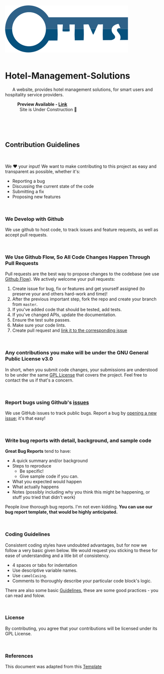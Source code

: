 <br><br>

![hms-logo][logo]
<br><br>

# Hotel-Management-Solutions

&nbsp;&nbsp;&nbsp;&nbsp;&nbsp;&nbsp;A website, provides hotel management solutions, for smart users and hospitality service providers.

**&nbsp;&nbsp;&nbsp;&nbsp;&nbsp;&nbsp;&nbsp;&nbsp;&nbsp;&nbsp;&nbsp;&nbsp;Preview Available - [Link](https://raghavgoyal12301.github.io/Hotel-Management-Solutions/)**<br>
&nbsp;&nbsp;&nbsp;&nbsp;&nbsp;&nbsp;&nbsp;&nbsp;&nbsp;&nbsp;&nbsp;&nbsp;Site is Under Construction :hotel:

<br><br><br>

## Contribution Guidelines

<br>

We :heart: your input! We want to make contributing to this project as easy and transparent as possible, whether it's:

- Reporting a bug
- Discussing the current state of the code
- Submitting a fix
- Proposing new features

<br>

### We Develop with Github

We use github to host code, to track issues and feature requests, as well as accept pull requests.

<br>

### We Use Github Flow, So All Code Changes Happen Through Pull Requests

Pull requests are the best way to propose changes to the codebase (we use [Github Flow](https://guides.github.com/introduction/flow/index.html)).
We actively welcome your pull requests:

1. Create issue for bug, fix or features and get yourself assigned (to preserve your and others hard-work and time)!
2. After the previous important step, fork the repo and create your branch from `master`.
3. If you've added code that should be tested, add tests.
4. If you've changed APIs, update the documentation.
5. Ensure the test suite passes.
6. Make sure your code lints.
7. Create pull request and
   [link it to the corresponding issue](https://docs.github.com/en/free-pro-team@latest/github/managing-your-work-on-github/linking-a-pull-request-to-an-issue#about-linked-issues-and-pull-requests)

<br>

### Any contributions you make will be under the GNU General Public License v3.0

In short, when you submit code changes, your submissions are understood to be under the same
[GPL License](https://choosealicense.com/licenses/gpl-3.0/) that covers the project. Feel free to contact the us if that's a concern.

<br>

### Report bugs using Github's [issues](https://github.com/RaghavGoyal12301/Hotel-Management-Solutions/issues)

We use GitHub issues to track public bugs. Report a bug by [opening a new issue](https://github.com/RaghavGoyal12301/Hotel-Management-Solutions/issues/new/choose); it's that easy!

<br>

### Write bug reports with detail, background, and sample code

**Great Bug Reports** tend to have:

- A quick summary and/or background
- Steps to reproduce
  - Be specific!
  - Give sample code if you can.
- What you expected would happen
- What actually happens
- Notes (possibly including why you think this might be happening, or stuff you tried that didn't work)

People _love_ thorough bug reports. I'm not even kidding.
**You can use our bug report template, that would be highly anticipated.**

<br>

### Coding Guidelines

Consistent coding styles have undoubted advantages, but for now we follow a very basic given below.
We would request you sticking to these for ease of understanding and a litle bit of consistency.

- 4 spaces or tabs for indentation
- Use descriptive variable names.
- Use `camelCasing`.
- Comments to thoroughly describe your particular code block's logic.

There are also some basic [Guidelines](https://www.geeksforgeeks.org/coding-standards-and-guidelines/), these are some good practices - you can read and folow.

<br>

### License

By contributing, you agree that your contributions will be licensed under its GPL License.

<br>

### References

This document was adapted from this [Template](https://github.com/stevemao/github-issue-templates/blob/master/conversational/ISSUE_TEMPLATE.md)

[logo]: https://github.com/RaghavGoyal12301/Hotel-Management-Solutions/blob/master/assets/hms-logo.png?raw=true '"HMS Logo"'
